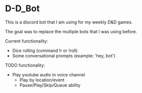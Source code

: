 # D-D_Bot

This is a discord bot that I am using for my weekly D&D games. 

The goal was to replace the multiple bots that I was using before.

Current functionality:
- Dice rolling (command !r or !roll)
- Some conversational prompts (example: 'hey, bot')

TODO functionality:
- Play youtube audio in voice channel
  - Play by location/event
  - Pause/Play/Skip/Queue ability

